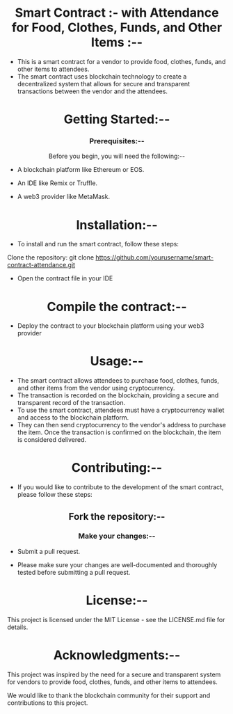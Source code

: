 <h1 align="center"> Smart Contract :- with Attendance for Food, Clothes, Funds, and Other Items :--</h1>

- This is a smart contract for a vendor to provide food, clothes, funds, and other items to attendees.
- The smart contract uses blockchain technology to create a decentralized system that allows for secure and transparent transactions between the vendor and the attendees.

<h1 align="center">Getting Started:--</h1>

<h3 align="center">Prerequisites:--</h3>

<p align="center">Before you begin, you will need the following:--</p>

- A blockchain platform like Ethereum or EOS.

- An IDE like Remix or Truffle.

- A web3 provider like MetaMask.

<h1 align="center">Installation:--</h1>

- To install and run the smart contract, follow these steps:

Clone the repository: git clone https://github.com/yourusername/smart-contract-attendance.git

- Open the contract file in your IDE

<h1 align="center">Compile the contract:--</h1>

- Deploy the contract to your blockchain platform using your web3 provider

<h1 align="center">Usage:--</h1>

- The smart contract allows attendees to purchase food, clothes, funds, and other items from the vendor using cryptocurrency.
- The transaction is recorded on the blockchain, providing a secure and transparent record of the transaction.
- To use the smart contract, attendees must have a cryptocurrency wallet and access to the blockchain platform. 
- They can then send cryptocurrency to the vendor's address to purchase the item. Once the transaction is confirmed on the blockchain, the item is considered delivered.

<h1 align="center">Contributing:--</h1>

- If you would like to contribute to the development of the smart contract, please follow these steps:

<h2 align="center">Fork the repository:--</h2>

<h3 align="center">Make your changes:--</h3>

- Submit a pull request.

- Please make sure your changes are well-documented and thoroughly tested before submitting a pull request.

<h1 align="center">License:--</h1>

This project is licensed under the MIT License - see the LICENSE.md file for details.

<h1 align="center">Acknowledgments:--</h1>

This project was inspired by the need for a secure and transparent system for vendors to provide food, clothes, funds, and other items to attendees.

We would like to thank the blockchain community for their support and contributions to this project.

